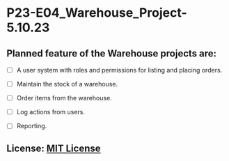 # P23-E04_Warehouse_Project-5.10.23


## Planned feature of the Warehouse projects are:
- [ ] A user system with roles and permissions for listing and placing orders.
- [ ] Maintain the stock of a warehouse.
- [ ] Order items from the warehouse.
- [ ] Log actions from users.
- [ ] Reporting.


## License:  [MIT License](LICENSE.txt)
